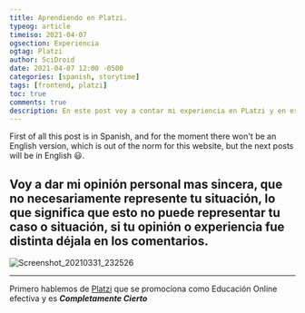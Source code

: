 ```yaml
---
title: Aprendiendo en Platzi.
typeog: article
timeiso: 2021-04-07
ogsection: Experiencia
ogtag: Platzi
author: SciDroid
date: 2021-04-07 12:00 -0500
categories: [spanish, storytime]
tags: [frontend, platzi]
toc: true
comments: true
description: En este post voy a contar mi experiencia en PLatzi y en este reto llamado Road To Code 2.0 en el que aprendí lo basico de Front y con el cual logré construir la Web que ahora mismo estás leyendo.
---
```


First of all this post is in Spanish, and for the moment there won't be an English version, which is out of the norm for this website, but the next posts will be in English 😃.

## Voy a dar mi opinión personal mas sincera, que no necesariamente represente tu situación, lo que significa que esto no puede representar tu caso o situación, si tu opinión o experiencia fue distinta déjala en los comentarios.

![Screenshot_20210331_232526](https://i.loli.net/2021/04/01/SgDiRFfxm1wbn8A.png)

---

Primero hablemos de [Platzi](https://platzi.com/) que se promociona como Educación Online efectiva y es __*Completamente Cierto*__